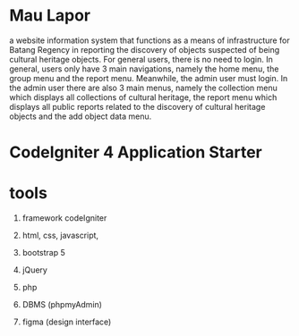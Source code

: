 # Mau Lapor
a website information system that functions as a means of infrastructure for Batang Regency in reporting the discovery of objects suspected of being cultural heritage objects. For general users, there is no need to login. In general, users only have 3 main navigations, namely the home menu, the group menu and the report menu. Meanwhile, the admin user must login. In the admin user there are also 3 main menus, namely the collection menu which displays all collections of cultural heritage, the report menu which displays all public reports related to the discovery of cultural heritage objects and the add object data menu.
# CodeIgniter 4 Application Starter

# tools 

1. framework codeIgniter

2. html, css, javascript, 

3. bootstrap 5

4. jQuery

5. php

7. DBMS (phpmyAdmin)

8. figma (design interface)


